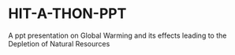 # HIT-A-THON-PPT
A ppt presentation on Global Warming and its effects leading to the Depletion of Natural Resources
